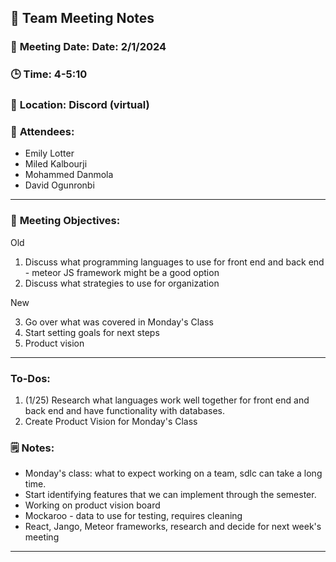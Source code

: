 ## 📝 **Team Meeting Notes**

### 📅 **Meeting Date**: Date: 2/1/2024

### 🕒 **Time**: 4-5:10

### 📍 **Location**: Discord (virtual)

### 📣 **Attendees**:

- Emily Lotter
- Miled Kalbourji
- Mohammed Danmola
- David Ogunronbi

---

### 🎯 **Meeting Objectives**:

Old

1. Discuss what programming languages to use for front end and back end - meteor JS framework might be a good option
2. Discuss what strategies to use for organization

New

3. Go over what was covered in Monday's Class
4. Start setting goals for next steps
5. Product vision

---

### **To-Dos**:

1. (1/25) Research what languages work well together for front end and back end and have functionality with databases.
2. Create Product Vision for Monday's Class

### 🗒️ **Notes**:

- Monday's class: what to expect working on a team, sdlc can take a long time.
- Start identifying features that we can implement through the semester.
- Working on product vision board
- Mockaroo - data to use for testing, requires cleaning
- React, Jango, Meteor frameworks, research and decide for next week's meeting

---
